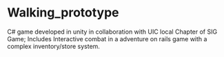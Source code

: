 # Walking_prototype
C# game developed in unity in collaboration with UIC local Chapter of SIG Game; Includes Interactive combat in a adventure on rails game with a complex inventory/store system.
